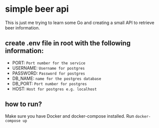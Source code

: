 # simple beer api

This is just me trying to learn some Go and creating a small API to retrieve beer information.

## create .env file in root with the following information:

-   PORT: `Port number for the service`
-   USERNAME: `Username for postgres`
-   PASSWORD: `Password for postgres`
-   DB_NAME: `name for the postgres database`
-   DB_PORT: `Port number for postgres`
- 	HOST: `Host for postgres e.g. localhost`

## how to run?

Make sure you have Docker and docker-compose installed.
Run `docker-compose up`

